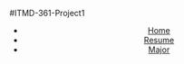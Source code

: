 #ITMD-361-Project1
<html lang="en">
<head>
  <meta charset="UTF-8">
  <title>Navigation</title>
</head>
<body>
  <header>
	<nav>
	  <ul>
	    <li><a href="Nav.html">Home</a></li>
	    <li><a href="Resume.html">Resume</a></li>
	    <li><a href="Page2.html">Major</a></li>
	  </ul>
	</nav>
  </header>
</body>
</html>
